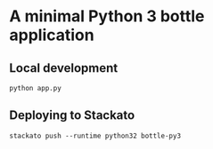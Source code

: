 # A minimal Python 3 bottle application 

## Local development

    python app.py

## Deploying to Stackato

    stackato push --runtime python32 bottle-py3
